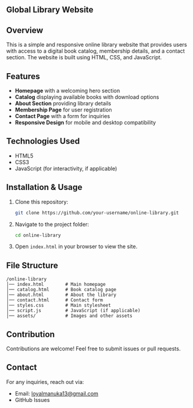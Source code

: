## Global Library Website

## Overview
This is a simple and responsive online library website that provides users with access to a digital book catalog, membership details, and a contact section. The website is built using HTML, CSS, and JavaScript.

## Features
- **Homepage** with a welcoming hero section
- **Catalog** displaying available books with download options
- **About Section** providing library details
- **Membership Page** for user registration
- **Contact Page** with a form for inquiries
- **Responsive Design** for mobile and desktop compatibility

## Technologies Used
- HTML5
- CSS3
- JavaScript (for interactivity, if applicable)

## Installation & Usage
1. Clone this repository:
   ```bash
   git clone https://github.com/your-username/online-library.git
   ```
2. Navigate to the project folder:
   ```bash
   cd online-library
   ```
3. Open `index.html` in your browser to view the site.

## File Structure
```
/online-library
│── index.html        # Main homepage
│── catalog.html      # Book catalog page
│── about.html        # About the library
│── contact.html      # Contact form
│── styles.css        # Main stylesheet
│── script.js         # JavaScript (if applicable)
│── assets/           # Images and other assets
```

## Contribution
Contributions are welcome! Feel free to submit issues or pull requests.

## Contact
For any inquiries, reach out via:
- Email: loyalmanuka13@gmail.com
- GitHub Issues

